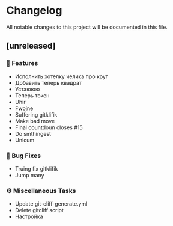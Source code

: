 # Changelog

All notable changes to this project will be documented in this file.

## [unreleased]

### 🚀 Features

- Исполнить хотелку челика про круг
- Добавить теперь квадрат
- Устаююю
- Теперь токен
- Uhir
- Fwojne
- Suffering gitklifik
- Make bad move
- Final countdoun closes #15
- Do smthingest
- Unicum

### 🐛 Bug Fixes

- Truing fix gitklifik
- Jump many

### ⚙️ Miscellaneous Tasks

- Update git-cliff-generate.yml
- Delete gitcliff script
- Настройка

<!-- generated by git-cliff -->
